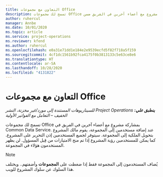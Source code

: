 ```yaml
---
title: التعاون مع مجموعات Office
description: تسمح لك مجموعات Office بمشاركة مشروع مع أعضاء آخرين في الفريق ضمن Common Data Service.
author: ruhercul
manager: Annbe
ms.date: 10/01/2020
ms.topic: article
ms.service: project-operations
ms.reviewer: kfend
ms.author: ruhercul
ms.openlocfilehash: e0a31e71dd1e184e2e9539ecfd5f82f718a5f159
ms.sourcegitcommit: 4cf1dc1561b92fca4175f0b3813133c5e63ce8e6
ms.translationtype: HT
ms.contentlocale: ar-SA
ms.lasthandoff: 10/28/2020
ms.locfileid: "4131822"
---
```

# <a name="collaboration-with-office-groups"></a>التعاون مع مجموعات Office

_**ينطبق علي:** ‏‫Project Operations للسيناريوهات المستندة إلى مورد/غير مخزنة‬، ‏‫النشر الخفيف – التعامل مع الفواتير الأولية‬_

تسمح لك مجموعات Office بمشاركة مشروع مع أعضاء آخرين في الفريق في Common Data Service. عند إضافة مستخدمين إلى المجموعة، يقوم مالك المشروع بتحويل الملكية إلى المجموعة. سيتوفر لجميع المستخدمين إذن التحرير على المشروع. كما يمكن للمستخدمين رؤية المشروع إذا تم منح الامتيازات من قِبل المسؤول. لن يظهر المستخدمون هؤلاء في المجموعة.

> [!NOTE] 
> يُضاف المستخدمون إلى المجموعة فقط إذا ضغطت على **المجموعات** وأضفتهم.. ويختلف هذا السلوك عن سلوك المشروع للويب. 


